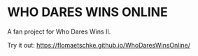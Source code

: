 # WHO DARES WINS ONLINE
A fan project for Who Dares Wins II.

Try it out: https://flomaetschke.github.io/WhoDaresWinsOnline/
